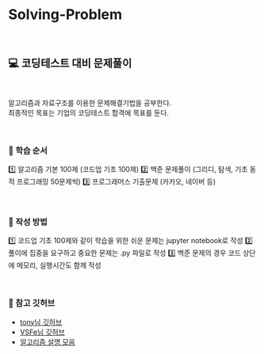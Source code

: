 # Solving-Problem

<br>

## 💻 코딩테스트 대비 문제풀이

<br>

알고리즘과 자료구조를 이용한 문제해결기법을 공부한다. <br>
최종적인 목표는 기업의 코딩테스트 합격에 목표를 둔다.

<br>

### 📘 학습 순서

1️⃣ 알고리즘 기본 100제 (코드업 기초 100제)
2️⃣ 백준 문제풀이 (그리디, 탐색, 기초 동적 프로그래밍 50문제씩)
3️⃣ 프로그래머스 기출문제 (카카오, 네이버 등)

<br>

### 🔗 작성 방법

1️⃣ 코드업 기초 100제와 같이 학습을 위한 쉬운 문제는 jupyter notebook로 작성
2️⃣ 풀이에 집중을 요구하고 중요한 문제는 .py 파일로 작성
3️⃣ 백준 문제의 경우 코드 상단에 메모리, 실행시간도 함께 작성

<br>

### 📖 참고 깃허브
- [tony님 깃허브](https://github.com/tony9402/baekjoon)
- [VSFe님 깃허브](https://github.com/VSFe/Algorithm_Study)
- [알고리즘 설명 모음](https://github.com/tony9402/baekjoon/blob/main/link_for_study.md)